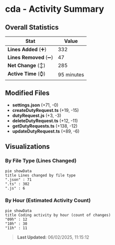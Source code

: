 # cda - Activity Summary 

## Overall Statistics

| Stat                   | Value                                                             |
| ---------------------- | ----------------------------------------------------------------- |
| **Lines Added** (➕)   | 332                                          |
| **Lines Removed** (➖) | 47                                        |
| **Net Change** (↕)    | 285                |
| **Active Time** (⌚)   | 95 minutes |


## Modified Files
- **settings.json** (+71, -0)
- **createDutyRequest.ts** (+19, -15)
- **dutyRequest.js** (+3, -3)
- **deleteDutyRequest.ts** (+12, -11)
- **getDutyRequests.ts** (+138, -12)
- **updateDutyRequest.ts** (+89, -6)

## Visualizations

### By File Type (Lines Changed)

```mermaid
pie showData
title Lines changed by file type
".json" : 71
".ts" : 302
".js" : 6
```

### By Hour (Estimated Activity Count)

```mermaid
pie showData
title Coding activity by hour (count of changes)
"09h" : 12
"10h" : 30
"11h" : 11
```


> **Last Updated:** 06/02/2025, 11:15:12
